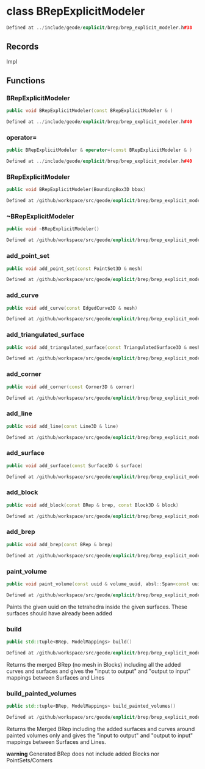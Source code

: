 # class BRepExplicitModeler

```cpp
Defined at ../include/geode/explicit/brep/brep_explicit_modeler.h#38
```

## Records

Impl



## Functions

### BRepExplicitModeler

```cpp
public void BRepExplicitModeler(const BRepExplicitModeler & )
```

```cpp
Defined at ../include/geode/explicit/brep/brep_explicit_modeler.h#40
```

### operator=

```cpp
public BRepExplicitModeler & operator=(const BRepExplicitModeler & )
```

```cpp
Defined at ../include/geode/explicit/brep/brep_explicit_modeler.h#40
```

### BRepExplicitModeler

```cpp
public void BRepExplicitModeler(BoundingBox3D bbox)
```

```cpp
Defined at /github/workspace/src/geode/explicit/brep/brep_explicit_modeler.cpp#3213
```

### ~BRepExplicitModeler

```cpp
public void ~BRepExplicitModeler()
```

```cpp
Defined at /github/workspace/src/geode/explicit/brep/brep_explicit_modeler.cpp#3218
```

### add_point_set

```cpp
public void add_point_set(const PointSet3D & mesh)
```

```cpp
Defined at /github/workspace/src/geode/explicit/brep/brep_explicit_modeler.cpp#3222
```

### add_curve

```cpp
public void add_curve(const EdgedCurve3D & mesh)
```

```cpp
Defined at /github/workspace/src/geode/explicit/brep/brep_explicit_modeler.cpp#3227
```

### add_triangulated_surface

```cpp
public void add_triangulated_surface(const TriangulatedSurface3D & mesh)
```

```cpp
Defined at /github/workspace/src/geode/explicit/brep/brep_explicit_modeler.cpp#3232
```

### add_corner

```cpp
public void add_corner(const Corner3D & corner)
```

```cpp
Defined at /github/workspace/src/geode/explicit/brep/brep_explicit_modeler.cpp#3238
```

### add_line

```cpp
public void add_line(const Line3D & line)
```

```cpp
Defined at /github/workspace/src/geode/explicit/brep/brep_explicit_modeler.cpp#3243
```

### add_surface

```cpp
public void add_surface(const Surface3D & surface)
```

```cpp
Defined at /github/workspace/src/geode/explicit/brep/brep_explicit_modeler.cpp#3248
```

### add_block

```cpp
public void add_block(const BRep & brep, const Block3D & block)
```

```cpp
Defined at /github/workspace/src/geode/explicit/brep/brep_explicit_modeler.cpp#3254
```

### add_brep

```cpp
public void add_brep(const BRep & brep)
```

```cpp
Defined at /github/workspace/src/geode/explicit/brep/brep_explicit_modeler.cpp#3260
```

### paint_volume

```cpp
public void paint_volume(const uuid & volume_uuid, absl::Span<const uuid> bounding_surface_uuids)
```

```cpp
Defined at /github/workspace/src/geode/explicit/brep/brep_explicit_modeler.cpp#3291
```

 Paints the given uuid on the tetrahedra inside the given surfaces.         These surfaces should have already been added

### build

```cpp
public std::tuple<BRep, ModelMappings> build()
```

```cpp
Defined at /github/workspace/src/geode/explicit/brep/brep_explicit_modeler.cpp#3280
```

 Returns the merged BRep (no mesh in Blocks) including all the added curves and surfaces and gives the "input to output" and "output to input" mappings between Surfaces and Lines

### build_painted_volumes

```cpp
public std::tuple<BRep, ModelMappings> build_painted_volumes()
```

```cpp
Defined at /github/workspace/src/geode/explicit/brep/brep_explicit_modeler.cpp#3285
```

 Returns the Merged BRep including the added surfaces and curves around painted volumes only and gives the "input to output" and "output to input" mappings between Surfaces and Lines.

**warning** Generated BRep does not include added Blocks nor PointSets/Corners



